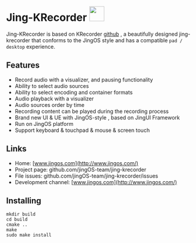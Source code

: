 <!--

- SPDX-FileCopyrightText: 2020 Jonah Brüchert <jbb@kaidan.im>
- SPDX-FileCopyrightText: 2021 Wang rui <Wangrui@jingos.com>
- SPDX-License-Identifier: GPL-3.0-or-later
-->

# Jing-KRecorder <img src="logo.png" width="40"/>
Jing-KRecorder is based on KRecorder [github](https://github.com/JingOS-team/jing-kclock/blob/master/TODO) , a beautifully designed jing-krecorder that conforms to the JingOS style and has a compatible `pad / desktop` experience.

## Features
* Record audio with a visualizer, and pausing functionality
* Ability to select audio sources
* Ability to select encoding and container formats
* Audio playback with a visualizer
* Audio sources order by time
* Recording content can be played during the recording process
* Brand new UI & UE with JingOS-style , based on JingUI Framework
* Run on JingOS platform
* Support keyboard & touchpad & mouse & screen touch 

## Links
- Home: [www.jingos.com](http://www.jingos.com/)
- Project page: github.com/jingOS-team/jing-krecorder
- File issues: github.com/jingOS-team/jing-krecorder/issues
- Development channel: [www.jingos.com](http://www.jingos.com/)

## Installing
```
mkdir build
cd build
cmake ..
make
sudo make install
```